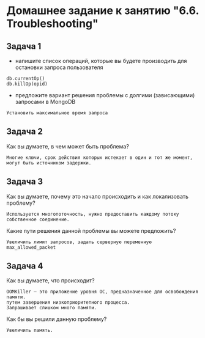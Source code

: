   # Домашнее задание к занятию "6.6. Troubleshooting"

## Задача 1

- напишите список операций, которые вы будете производить для остановки запроса пользователя
```
db.currentOp()
db.killOp(opid)
```
- предложите вариант решения проблемы с долгими (зависающими) запросами в MongoDB
```
Установить максимальное время запроса
```
## Задача 2

Как вы думаете, в чем может быть проблема?
```
Многие ключи, срок действия которых истекает в один и тот же момент, могут быть источником задержки.
``` 
## Задача 3

Как вы думаете, почему это начало происходить и как локализовать проблему?
```
Используется многопоточность, нужно предоставить каждому потоку собственное соединение.
```
Какие пути решения данной проблемы вы можете предложить?
```
Увеличить лимит запросов, задать серверную переменную max_allowed_packet
```
## Задача 4

Как вы думаете, что происходит?
```
OOMKiller — это приложение уровня ОС, предназначенное для освобождения памяти.
путем завершения низкоприоритетного процесса.
Запрашивает слишком много памяти.
```
Как бы вы решили данную проблему?
```
Увеличить память.
```
